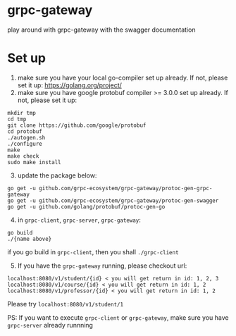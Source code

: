 # grpc-gateway
play around with grpc-gateway with the swagger documentation

# Set up
1. make sure you have your local go-compiler set up already. If not, please set it up: https://golang.org/project/
2. make sure you have google protobuf compiler >= 3.0.0 set up already. If not, please set it up:
```
mkdir tmp
cd tmp
git clone https://github.com/google/protobuf
cd protobuf
./autogen.sh
./configure
make
make check
sudo make install
```

3. update the package below:
```
go get -u github.com/grpc-ecosystem/grpc-gateway/protoc-gen-grpc-gateway
go get -u github.com/grpc-ecosystem/grpc-gateway/protoc-gen-swagger
go get -u github.com/golang/protobuf/protoc-gen-go
```
4. in `grpc-client`, `grpc-server`, `grpc-gateway`:
```
go build
./{name above}
```
if you go build in `grpc-client`, then you shall `./grpc-client`

5. If you have the `grpc-gateway` running, please checkout url:
```
localhost:8080/v1/student/{id} < you will get return in id: 1, 2, 3
localhost:8080/v1/course/{id} < you will get return in id: 1, 2
localhost:8080/v1/professor/{id} < you will get return in id: 1, 2
```
Please try `localhost:8080/v1/student/1`


PS: If you want to execute `grpc-client` or `grpc-gateway`, make sure you have `grpc-server` already runnning

